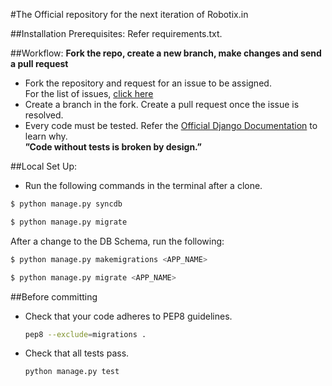 #The Official repository for the next iteration of Robotix.in

##Installation Prerequisites:
Refer requirements.txt.

##Workflow:
**Fork the repo, create a new branch, make changes and send a pull request**
-  Fork the repository and request for an issue to be assigned.  
   For the list of issues, [click here](https://github.com/Robotix/robo_web/issues)
-  Create a branch in the fork. Create a pull request once the issue is resolved.
-  Every code must be tested. Refer the [Official Django Documentation](https://docs.djangoproject.com/en/1.6/) to learn why.  
**”Code without tests is broken by design.”**

##Local Set Up:
-  Run the following commands in the terminal after a clone.  
```sh
$ python manage.py syncdb
```  
```sh
$ python manage.py migrate  
```
After a change to the DB Schema, run the following:  
```sh
$ python manage.py makemigrations <APP_NAME>
```  
```sh
$ python manage.py migrate <APP_NAME>  
```

##Before committing
- Check that your code adheres to PEP8 guidelines.
  ```sh
  pep8 --exclude=migrations .
  ```
- Check that all tests pass.
  ```sh
  python manage.py test
  ```